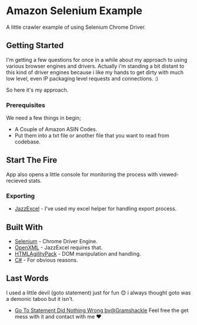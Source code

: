 # Amazon Selenium Example

A little crawler example of using Selenium Chrome Driver.

## Getting Started

I'm getting a few questions for once in a while about my approach to using various browser engines and drivers. Actually i'm standing a bit distant to this kind of driver engines because i like my hands to get dirty with much low level, even IP packaging level requests and connections. :)

So here it's my approach.

### Prerequisites

We need a few things in begin;

* A Couple of Amazon ASIN Codes.
* Put them into a txt file or another file that you want to read from codebase.

## Start The Fire

App also opens a little console for monitoring the process with viewed-recieved stats.

### Exporting

* [JazzExcel](https://github.com/erkmenesen/JazzFramework) - I've used my excel helper for handling export process.


## Built With

* [Selenium](https://www.selenium.dev/) - Chrome Driver Engine.
* [OpenXML](https://github.com/OfficeDev/Open-XML-SDK) - JazzExcel requires that.
* [HTMLAgilityPack](https://html-agility-pack.net/) - DOM manipulation and handling.
* [C#](https://docs.microsoft.com/tr-tr/dotnet/csharp/) - For obvious reasons.
## Last Words
I used a little devil (goto statement) just for fun 😊 i always thought goto was a demonic taboo but it isn't.
* [Go To Statement Did Nothing Wrong by@Gramshackle](https://hackernoon.com/go-to-statement-did-nothing-wrong-199bae7bda2e)
Feel free the get mess with it and contact with me ❤️
